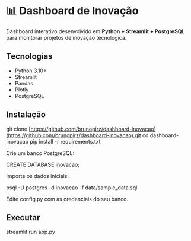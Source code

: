 # 📊 Dashboard de Inovação

Dashboard interativo desenvolvido em **Python + Streamlit + PostgreSQL** para monitorar projetos de inovação tecnológica.

## Tecnologias
- Python 3.10+
- Streamlit
- Pandas
- Plotly
- PostgreSQL

## Instalação

git clone [https://github.com/brunopirz/dashboard-inovacao](https://github.com/brunopirz/dashboard-inovacao).git
cd dashboard-inovacao
pip install -r requirements.txt


Crie um banco PostgreSQL:

CREATE DATABASE inovacao;

Importe os dados iniciais:

psql -U postgres -d inovacao -f data/sample_data.sql

Edite config.py com as credenciais do seu banco.

## Executar

streamlit run app.py
